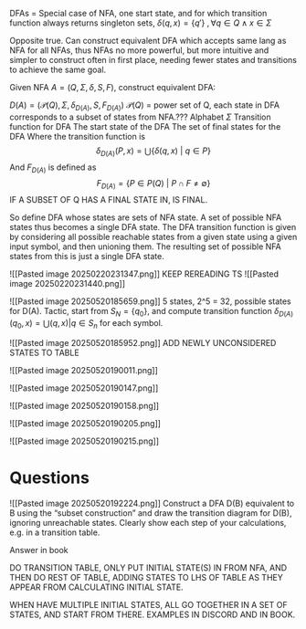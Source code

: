 DFAs = Special case of NFA, one start state, and for which transition function always returns singleton sets, $\delta(q, x) = \{q'\} \ , \forall q \in Q \wedge x \in \Sigma$ 

Opposite true. Can construct equivalent DFA which accepts same lang as NFA for all NFAs, thus NFAs no more powerful, but more intuitive and simpler to construct often in first place, needing fewer states and transitions to achieve the same goal.


Given NFA $A = (Q, \Sigma, \delta, S, F)$, construct equivalent DFA:

$D(A) = (\mathcal{P}(Q), \Sigma, \delta_{D(A)}, S, F_{D(A)})$ 
	$\mathcal{P}(Q)$ = power set of Q, each state in DFA corresponds to a subset of states from NFA.???
	Alphabet $\Sigma$ 
	Transition function for DFA
	The start state of the DFA
	The set of final states for the DFA
Where the transition function is $$\delta_{D(A)}(P, x) = \bigcup\{\delta(q,x) \ | \ q \in P\}$$
And $F_{D(A)}$ is defined as $$F_{D(A)} = \{P \in P(Q) \ | \ P \cap F \not = \emptyset\}$$ IF A SUBSET OF Q HAS A FINAL STATE IN, IS FINAL.


So define DFA whose states are sets of NFA state. A set of possible NFA states thus becomes a single DFA state. The DFA transition function is given by considering all possible reachable states from a given state using a given input symbol, and then unioning them. The resulting set of possible NFA states from this is just a single DFA state. 


![[Pasted image 20250220231347.png]]
KEEP REREADING TS
![[Pasted image 20250220231440.png]]



![[Pasted image 20250520185659.png]]
5 states, 2^5 = 32, possible states for D(A). 
Tactic, start from $S_N=\{q_0\}$, and compute transition function
$\delta_{D(A)}(q_0, x) = \bigcup(q, x) | q \in S_n$ for each symbol. 

![[Pasted image 20250520185952.png]]
ADD NEWLY UNCONSIDERED STATES TO TABLE

![[Pasted image 20250520190011.png]]

![[Pasted image 20250520190147.png]]

![[Pasted image 20250520190158.png]]

![[Pasted image 20250520190205.png]]

![[Pasted image 20250520190215.png]]



# Questions
![[Pasted image 20250520192224.png]]
Construct a DFA D(B) equivalent to B using the “subset construction” and draw the transition diagram for D(B), ignoring unreachable states. Clearly show each step of your calculations, e.g. in a transition table.

Answer in book


DO TRANSITION TABLE, ONLY PUT INITIAL STATE(S) IN FROM NFA, AND THEN DO REST OF TABLE, ADDING STATES TO LHS OF TABLE AS THEY APPEAR FROM CALCULATING INITIAL STATE.

WHEN HAVE MULTIPLE INITIAL STATES, ALL GO TOGETHER IN A SET OF STATES, AND START FROM THERE. EXAMPLES IN DISCORD AND IN BOOK.
